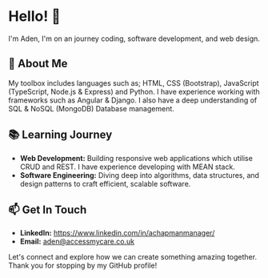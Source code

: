 # Hello! 👋

I'm Aden, I'm on an journey coding, software development, and web design.
## 🚀 About Me

My toolbox includes languages such as; HTML, CSS (Bootstrap), JavaScript (TypeScript, Node.js & Express) and Python. I have experience working with frameworks such as Angular & Django. I also have a deep understanding of SQL & NoSQL (MongoDB) Database management.

## 📚 Learning Journey

- **Web Development:** Building responsive web applications which utilise CRUD and REST. I have experience developing with MEAN stack.
- **Software Engineering:** Diving deep into algorithms, data structures, and design patterns to craft efficient, scalable software.
## 📫 Get In Touch

- **LinkedIn:** https://www.linkedin.com/in/achapmanmanager/
- **Email:** aden@accessmycare.co.uk

Let's connect and explore how we can create something amazing together. Thank you for stopping by my GitHub profile!
